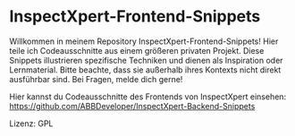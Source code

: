 # InspectXpert-Frontend-Snippets
Willkommen in meinem Repository InspectXpert-Frontend-Snippets! Hier teile ich Codeausschnitte aus einem größeren privaten Projekt. Diese Snippets illustrieren spezifische Techniken und dienen als Inspiration oder Lernmaterial. Bitte beachte, dass sie außerhalb ihres Kontexts nicht direkt ausführbar sind. Bei Fragen, melde dich gerne!

Hier kannst du Codeausschnitte des Frontends von InspectXpert einsehen: https://github.com/ABBDeveloper/InspectXpert-Backend-Snippets

Lizenz: GPL
